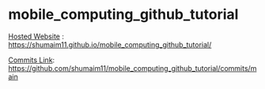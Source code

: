 # mobile_computing_github_tutorial

[Hosted Website](https://shumaim11.github.io/mobile_computing_github_tutorial/) : https://shumaim11.github.io/mobile_computing_github_tutorial/

[Commits Link](https://github.com/shumaim11/mobile_computing_github_tutorial/commits/main): https://github.com/shumaim11/mobile_computing_github_tutorial/commits/main
